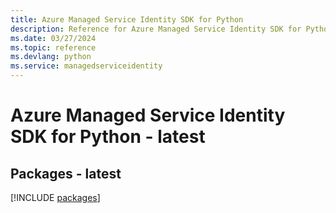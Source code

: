 ```yaml
---
title: Azure Managed Service Identity SDK for Python
description: Reference for Azure Managed Service Identity SDK for Python
ms.date: 03/27/2024
ms.topic: reference
ms.devlang: python
ms.service: managedserviceidentity
---
```

# Azure Managed Service Identity SDK for Python - latest
## Packages - latest
[!INCLUDE [packages](managed-service-identity-index.md)]
